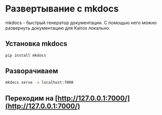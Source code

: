 # Развертывание с mkdocs

mkdocs - быстрый генератор документации. С помощью него можно развернуть документацию для Kairos локально.

## Установка mkdocs

```bash
pip install mkdocs
```

## Разворачиваем

```bash
mkdocs serve -a localhost:7000
```

## Переходим на [http://127.0.0.1:7000/](http://127.0.0.1:7000/)